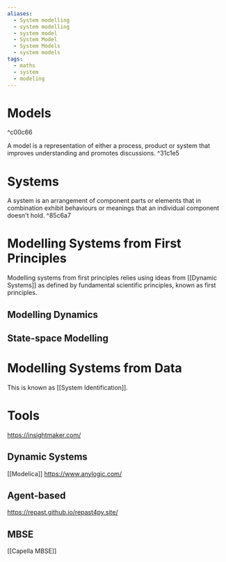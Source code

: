```yaml
---
aliases:
  - System modelling
  - system modelling
  - system model
  - System Model
  - System Models
  - system models
tags:
  - maths
  - system
  - modeling
---
```

# Models

^c00c66

A model is a representation of either a process, product or system that improves understanding and promotes discussions.  ^31c1e5

# Systems
A system is an arrangement of component parts or elements that in combination exhibit behaviours or meanings that an individual component doesn't hold.  ^85c6a7  


# Modelling Systems from First Principles
Modelling systems from first principles relies using ideas from [[Dynamic Systems]] as defined by fundamental scientific principles, known as first principles. 

## Modelling Dynamics

## State-space Modelling

# Modelling Systems from Data
This is known as [[System Identification]].

# Tools
https://insightmaker.com/
## Dynamic Systems 
[[Modelica]] 
https://www.anylogic.com/

## Agent-based
https://repast.github.io/repast4py.site/

## MBSE
[[Capella MBSE]]
